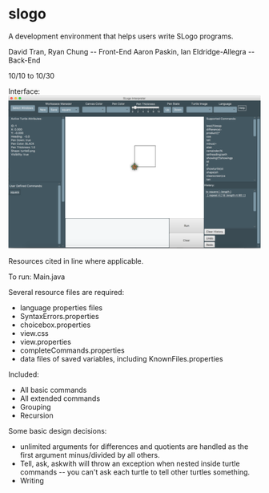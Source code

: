 # slogo

A development environment that helps users write SLogo programs.

David Tran, Ryan Chung -- Front-End
Aaron Paskin, Ian Eldridge-Allegra -- Back-End

10/10 to 10/30

Interface:
<img src="doc/ActualSlogoInterface.png" width="900">

Resources cited in line where applicable. 

To run: Main.java

Several resource files are required: 
* language properties files
* SyntaxErrors.properties
* choicebox.properties
* view.css
* view.properties
* completeCommands.properties
* data files of saved variables, including KnownFiles.properties

Included:
* All basic commands
* All extended commands
* Grouping
* Recursion

Some basic design decisions:
* unlimited arguments for differences and quotients are handled as the first argument minus/divided by all others.
* Tell, ask, askwith will throw an exception when nested inside turtle commands -- you can't ask each turtle to tell other turtles something. 
* Writing 

